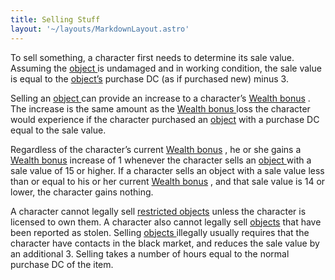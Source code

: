 ```yaml
---
title: Selling Stuff
layout: '~/layouts/MarkdownLayout.astro'
---
```

To sell something, a character first needs to determine its sale value.
Assuming the [ object ](/modern.d20.srd/equipment/equipment.general) is
undamaged and in working condition, the sale value is equal to the [ object’s](/modern.d20.srd/equipment/equipment.general) purchase DC (as if purchased
new) minus 3.

Selling an [ object ](/modern.d20.srd/equipment/equipment.general) can provide
an increase to a character’s [ Wealth bonus](/modern.d20.srd/wealth/wealth.bonus) . The increase is the same amount as
the [ Wealth bonus ](/modern.d20.srd/wealth/wealth.bonus) loss the character
would experience if the character purchased an [ object](/modern.d20.srd/equipment/equipment.general) with a purchase DC equal to the
sale value.

Regardless of the character’s current [ Wealth bonus](/modern.d20.srd/wealth/wealth.bonus) , he or she gains a [ Wealth bonus](/modern.d20.srd/wealth/wealth.bonus) increase of 1 whenever the character
sells an [ object ](/modern.d20.srd/equipment/equipment.general) with a sale
value of 15 or higher. If a character sells an object with a sale value less
than or equal to his or her current [ Wealth bonus](/modern.d20.srd/wealth/wealth.bonus) , and that sale value is 14 or lower,
the character gains nothing.

A character cannot legally sell [ restricted objects](/modern.d20.srd/equipment/restricted.objects) unless the character is
licensed to own them. A character also cannot legally sell [ objects](/modern.d20.srd/equipment/equipment.general) that have been reported as
stolen. Selling [ objects ](/modern.d20.srd/equipment/equipment.general)
illegally usually requires that the character have contacts in the black
market, and reduces the sale value by an additional 3. Selling takes a number
of hours equal to the normal purchase DC of the item.


